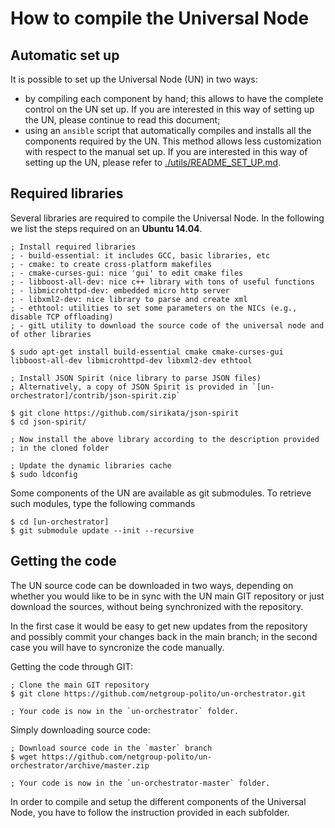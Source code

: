 # How to compile the Universal Node

## Automatic set up

It is possible to set up the Universal Node (UN) in two ways:

  * by compiling each component by hand; this allows to have the complete control on the UN set up.
    If you are interested in this way of setting up the UN, please continue to read this document;
  * using an `ansible` script that automatically compiles and installs all the components required
    by the UN. This method allows less customization with respect to the manual set up. If you are
    interested in this way of setting up the UN, please refer to [./utils/README_SET_UP.md](./utils/README_SET_UP.md).

## Required libraries

Several libraries are required to compile the Universal Node.
In the following we list the steps required on an **Ubuntu 14.04**.

	; Install required libraries
	; - build-essential: it includes GCC, basic libraries, etc
	; - cmake: to create cross-platform makefiles
	; - cmake-curses-gui: nice 'gui' to edit cmake files
	; - libboost-all-dev: nice c++ library with tons of useful functions
	; - libmicrohttpd-dev: embedded micro http server
	; - libxml2-dev: nice library to parse and create xml
	; - ethtool: utilities to set some parameters on the NICs (e.g., disable TCP offloading)
	; - gitL utility to download the source code of the universal node and of other libraries
	
	$ sudo apt-get install build-essential cmake cmake-curses-gui libboost-all-dev libmicrohttpd-dev libxml2-dev ethtool
	
	; Install JSON Spirit (nice library to parse JSON files)
	; Alternatively, a copy of JSON Spirit is provided in `[un-orchestrator]/contrib/json-spirit.zip`
	
	$ git clone https://github.com/sirikata/json-spirit
	$ cd json-spirit/

	; Now install the above library according to the description provided
	; in the cloned folder
	
	; Update the dynamic libraries cache
	$ sudo ldconfig

Some components of the UN are available as git submodules. To retrieve such modules, type the
following commands

	$ cd [un-orchestrator]
	$ git submodule update --init --recursive

## Getting the code

The UN source code can be downloaded in two ways, depending on whether
you would like to be in sync with the UN main GIT repository or just 
download the sources, without being synchronized with the repository.

In the first case it would be easy to get new updates from the repository
and possibly commit your changes back in the main branch; in the second
case you will have to syncronize the code manually.

Getting the code through GIT:

	; Clone the main GIT repository
	$ git clone https://github.com/netgroup-polito/un-orchestrator.git
	
	; Your code is now in the `un-orchestrator` folder.

Simply downloading source code:

	; Download source code in the `master` branch
	$ wget https://github.com/netgroup-polito/un-orchestrator/archive/master.zip
	
	; Your code is now in the `un-orchestrator-master` folder.

In order to compile and setup the different components of the Universal Node,
you have to follow the instruction provided in each subfolder.



